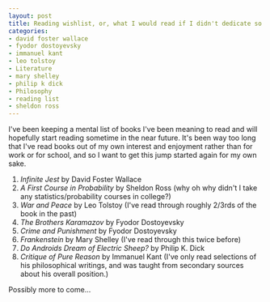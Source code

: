 ```yaml
--- 
layout: post
title: Reading wishlist, or, what I would read if I didn't dedicate so much of my time to video games
categories:
- david foster wallace
- fyodor dostoyevsky
- immanuel kant
- leo tolstoy
- Literature
- mary shelley
- philip k dick
- Philosophy
- reading list
- sheldon ross
---
```

I've been keeping a mental list of books I've been meaning to read and will hopefully start reading sometime in the near future.  It's been way too long that I've read books out of my own interest and enjoyment rather than for work or for school, and so I want to get this jump started again for my own sake.

<ol>
<li><em>Infinite Jest</em> by David Foster Wallace</li>
<li><em>A First Course in Probability</em> by Sheldon Ross (why oh why didn't I take any statistics/probability courses in college?)</li>
<li><em>War and Peace</em> by Leo Tolstoy (I've read through roughly 2/3rds of the book in the past)</li>
<li><em>The Brothers Karamazov</em> by Fyodor Dostoyevsky</li>
<li><em>Crime and Punishment</em> by Fyodor Dostoyevsky</li>
<li><em>Frankenstein</em> by Mary Shelley (I've read through this twice before)</li>
<li><em>Do Androids Dream of Electric Sheep?</em> by Philip K. Dick</li>
<li><em>Critique of Pure Reason</em> by Immanuel Kant (I've only read selections of his philosophical writings, and was taught from secondary sources about his overall position.)</li>
</ol>

Possibly more to come...
